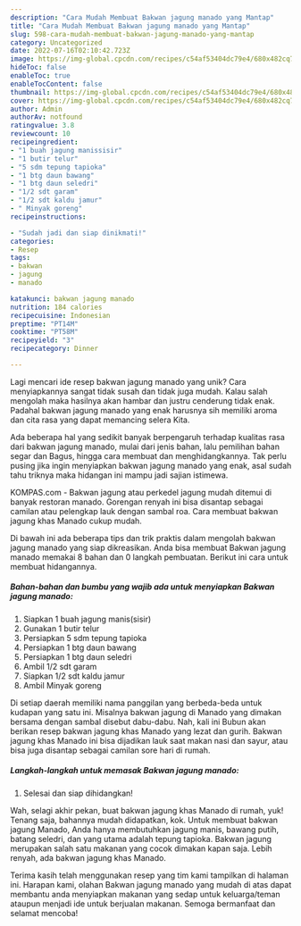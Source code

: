 ```yaml
---
description: "Cara Mudah Membuat Bakwan jagung manado yang Mantap"
title: "Cara Mudah Membuat Bakwan jagung manado yang Mantap"
slug: 598-cara-mudah-membuat-bakwan-jagung-manado-yang-mantap
category: Uncategorized
date: 2022-07-16T02:10:42.723Z
image: https://img-global.cpcdn.com/recipes/c54af53404dc79e4/680x482cq70/bakwan-jagung-manado-foto-resep-utama.jpg
hideToc: false
enableToc: true
enableTocContent: false
thumbnail: https://img-global.cpcdn.com/recipes/c54af53404dc79e4/680x482cq70/bakwan-jagung-manado-foto-resep-utama.jpg
cover: https://img-global.cpcdn.com/recipes/c54af53404dc79e4/680x482cq70/bakwan-jagung-manado-foto-resep-utama.jpg
author: Admin
authorAv: notfound
ratingvalue: 3.8
reviewcount: 10
recipeingredient:
- "1 buah jagung manissisir"
- "1 butir telur"
- "5 sdm tepung tapioka"
- "1 btg daun bawang"
- "1 btg daun seledri"
- "1/2 sdt garam"
- "1/2 sdt kaldu jamur"
- " Minyak goreng"
recipeinstructions:

- "Sudah jadi dan siap dinikmati!"
categories:
- Resep
tags:
- bakwan
- jagung
- manado

katakunci: bakwan jagung manado 
nutrition: 184 calories
recipecuisine: Indonesian
preptime: "PT14M"
cooktime: "PT58M"
recipeyield: "3"
recipecategory: Dinner

---
```





Lagi mencari ide resep bakwan jagung manado yang unik? Cara menyiapkannya sangat tidak susah dan tidak juga mudah. Kalau salah mengolah maka hasilnya akan hambar dan justru cenderung tidak enak. Padahal bakwan jagung manado yang enak harusnya sih memiliki aroma dan cita rasa yang dapat memancing selera Kita.





Ada beberapa hal yang sedikit banyak berpengaruh terhadap kualitas rasa dari bakwan jagung manado, mulai dari jenis bahan, lalu pemilihan bahan segar dan Bagus, hingga cara membuat dan menghidangkannya. Tak perlu pusing jika ingin menyiapkan bakwan jagung manado yang enak,      asal sudah tahu triknya maka hidangan ini mampu jadi sajian istimewa.














KOMPAS.com - Bakwan jagung atau perkedel jagung mudah ditemui di banyak restoran manado. Gorengan renyah ini bisa disantap sebagai camilan atau pelengkap lauk dengan sambal roa. Cara membuat bakwan jagung khas Manado cukup mudah.






Di bawah ini ada beberapa tips dan trik praktis dalam mengolah bakwan jagung manado yang siap dikreasikan. Anda bisa membuat Bakwan jagung manado memakai 8 bahan dan 0 langkah pembuatan. Berikut ini cara untuk membuat hidangannya.

<!--inarticleads1-->

##### Bahan-bahan dan bumbu yang wajib ada untuk menyiapkan Bakwan jagung manado:

1. Siapkan 1 buah jagung manis(sisir)
1. Gunakan 1 butir telur
1. Persiapkan 5 sdm tepung tapioka
1. Persiapkan 1 btg daun bawang
1. Persiapkan 1 btg daun seledri
1. Ambil 1/2 sdt garam
1. Siapkan 1/2 sdt kaldu jamur
1. Ambil  Minyak goreng


Di setiap daerah memiliki nama panggilan yang berbeda-beda untuk kudapan yang satu ini. Misalnya bakwan jagung di Manado yang dimakan bersama dengan sambal disebut dabu-dabu. Nah, kali ini Bubun akan berikan resep bakwan jagung khas Manado yang lezat dan gurih. Bakwan jagung khas Manado ini bisa dijadikan lauk saat makan nasi dan sayur, atau bisa juga disantap sebagai camilan sore hari di rumah. 

<!--inarticleads2-->

##### Langkah-langkah untuk memasak Bakwan jagung manado:


1. Selesai dan siap dihidangkan!

Wah, selagi akhir pekan, buat bakwan jagung khas Manado di rumah, yuk! Tenang saja, bahannya mudah didapatkan, kok. Untuk membuat bakwan jagung Manado, Anda hanya membutuhkan jagung manis, bawang putih, batang seledri, dan yang utama adalah tepung tapioka. Bakwan jagung merupakan salah satu makanan yang cocok dimakan kapan saja. Lebih renyah, ada bakwan jagung khas Manado. 

Terima kasih telah menggunakan resep yang tim kami tampilkan di halaman ini. Harapan kami, olahan Bakwan jagung manado yang mudah di atas dapat membantu anda menyiapkan makanan yang sedap untuk keluarga/teman ataupun menjadi ide untuk berjualan makanan. Semoga bermanfaat dan selamat mencoba!
